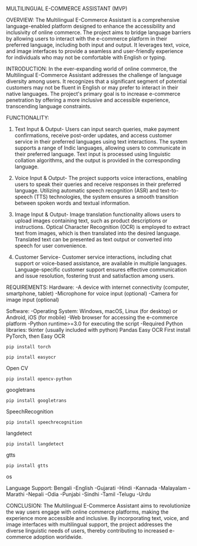 MULTILINGUAL E-COMMERCE ASSISTANT
(MVP)

OVERVIEW:
The Multilingual E-Commerce Assistant is a comprehensive language-enabled platform designed to enhance the accessibility and inclusivity of online commerce. The project aims to bridge language barriers by allowing users to interact with the e-commerce platform in their preferred language, including both input and output. It leverages text, voice, and image interfaces to provide a seamless and user-friendly experience for individuals who may not be comfortable with English or typing.

INTRODUCTION:
In the ever-expanding world of online commerce, the Multilingual E-Commerce Assistant addresses the challenge of language diversity among users. It recognizes that a significant segment of potential customers may not be fluent in English or may prefer to interact in their native languages. The project's primary goal is to increase e-commerce penetration by offering a more inclusive and accessible experience, transcending language constraints.

FUNCTIONALITY:
1. Text Input & Output-
Users can input search queries, make payment confirmations, receive post-order updates, and access customer service in their preferred languages using text interactions. The system supports a range of Indic languages, allowing users to communicate in their preferred language. Text input is processed using linguistic collation algorithms, and the output is provided in the corresponding language.

2. Voice Input & Output-
The project supports voice interactions, enabling users to speak their queries and receive responses in their preferred language. Utilizing automatic speech recognition (ASR) and text-to-speech (TTS) technologies, the system ensures a smooth transition between spoken words and textual information.

3. Image Input & Output-
Image translation functionality allows users to upload images containing text, such as product descriptions or instructions. Optical Character Recognition (OCR) is employed to extract text from images, which is then translated into the desired language. Translated text can be presented as text output or converted into speech for user convenience.

4. Customer Service-
Customer service interactions, including chat support or voice-based assistance, are available in multiple languages. Language-specific customer support ensures effective communication and issue resolution, fostering trust and satisfaction among users.

REQUIREMENTS:
Hardware:
-A device with internet connectivity (computer, smartphone, tablet)
-Microphone for voice input (optional)
-Camera for image input (optional)

Software:
-Operating System: Windows, macOS, Linux (for desktop) or Android, iOS (for mobile)
-Web browser for accessing the e-commerce platform
-Python runtime>=3.0 for executing the script
-Required Python libraries: 
  tkinter (usually included with python)
  Pandas
  Easy OCR
  First install PyTorch, then Easy OCR
  ```
  pip install torch
  ```
  ```
  pip install easyocr
  ```
  Open CV
  ```
  pip install opencv-python
  ```
  googletrans
  ```
  pip install googletrans
  ```
  SpeechRecognition
  ```
  pip install speechrecognition
  ```
  langdetect
  ```
  pip install langdetect
  ```
  gtts
  ```
  pip install gtts
  ```
  os

Language Support:
  Bengali
  -English
  -Gujarati
  -Hindi
  -Kannada
  -Malayalam
  -Marathi
  -Nepali
  -Odia
  -Punjabi
  -Sindhi
  -Tamil
  -Telugu
  -Urdu
  
CONCLUSION:
The Multilingual E-Commerce Assistant aims to revolutionize the way users engage with online commerce platforms, making the experience more accessible and inclusive. By incorporating text, voice, and image interfaces with multilingual support, the project addresses the diverse linguistic needs of users, thereby contributing to increased e-commerce adoption worldwide.
